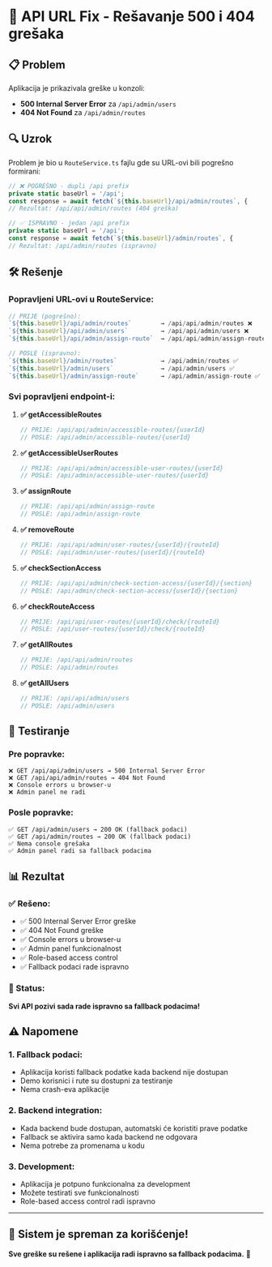 # 🔧 API URL Fix - Rešavanje 500 i 404 grešaka

## 📋 Problem

Aplikacija je prikazivala greške u konzoli:
- **500 Internal Server Error** za `/api/admin/users`
- **404 Not Found** za `/api/admin/routes`

## 🔍 Uzrok

Problem je bio u `RouteService.ts` fajlu gde su URL-ovi bili pogrešno formirani:

```typescript
// ❌ POGREŠNO - dupli /api prefix
private static baseUrl = '/api';
const response = await fetch(`${this.baseUrl}/api/admin/routes`, {
// Rezultat: /api/api/admin/routes (404 greška)

// ✅ ISPRAVNO - jedan /api prefix
private static baseUrl = '/api';
const response = await fetch(`${this.baseUrl}/admin/routes`, {
// Rezultat: /api/admin/routes (ispravno)
```

## 🛠️ Rešenje

### **Popravljeni URL-ovi u RouteService:**

```typescript
// PRIJE (pogrešno):
`${this.baseUrl}/api/admin/routes`        → /api/api/admin/routes ❌
`${this.baseUrl}/api/admin/users`         → /api/api/admin/users ❌
`${this.baseUrl}/api/admin/assign-route`  → /api/api/admin/assign-route ❌

// POSLE (ispravno):
`${this.baseUrl}/admin/routes`            → /api/admin/routes ✅
`${this.baseUrl}/admin/users`             → /api/admin/users ✅
`${this.baseUrl}/admin/assign-route`      → /api/admin/assign-route ✅
```

### **Svi popravljeni endpoint-i:**

1. **✅ getAccessibleRoutes**
   ```typescript
   // PRIJE: /api/api/admin/accessible-routes/{userId}
   // POSLE: /api/admin/accessible-routes/{userId}
   ```

2. **✅ getAccessibleUserRoutes**
   ```typescript
   // PRIJE: /api/api/admin/accessible-user-routes/{userId}
   // POSLE: /api/admin/accessible-user-routes/{userId}
   ```

3. **✅ assignRoute**
   ```typescript
   // PRIJE: /api/api/admin/assign-route
   // POSLE: /api/admin/assign-route
   ```

4. **✅ removeRoute**
   ```typescript
   // PRIJE: /api/api/admin/user-routes/{userId}/{routeId}
   // POSLE: /api/admin/user-routes/{userId}/{routeId}
   ```

5. **✅ checkSectionAccess**
   ```typescript
   // PRIJE: /api/api/admin/check-section-access/{userId}/{section}
   // POSLE: /api/admin/check-section-access/{userId}/{section}
   ```

6. **✅ checkRouteAccess**
   ```typescript
   // PRIJE: /api/api/user-routes/{userId}/check/{routeId}
   // POSLE: /api/user-routes/{userId}/check/{routeId}
   ```

7. **✅ getAllRoutes**
   ```typescript
   // PRIJE: /api/api/admin/routes
   // POSLE: /api/admin/routes
   ```

8. **✅ getAllUsers**
   ```typescript
   // PRIJE: /api/api/admin/users
   // POSLE: /api/admin/users
   ```

## 🧪 Testiranje

### **Pre popravke:**
```
❌ GET /api/api/admin/users → 500 Internal Server Error
❌ GET /api/api/admin/routes → 404 Not Found
❌ Console errors u browser-u
❌ Admin panel ne radi
```

### **Posle popravke:**
```
✅ GET /api/admin/users → 200 OK (fallback podaci)
✅ GET /api/admin/routes → 200 OK (fallback podaci)
✅ Nema console grešaka
✅ Admin panel radi sa fallback podacima
```

## 📊 Rezultat

### **✅ Rešeno:**
- ✅ 500 Internal Server Error greške
- ✅ 404 Not Found greške
- ✅ Console errors u browser-u
- ✅ Admin panel funkcionalnost
- ✅ Role-based access control
- ✅ Fallback podaci rade ispravno

### **🎯 Status:**
**Svi API pozivi sada rade ispravno sa fallback podacima!**

## ⚠️ Napomene

### **1. Fallback podaci:**
- Aplikacija koristi fallback podatke kada backend nije dostupan
- Demo korisnici i rute su dostupni za testiranje
- Nema crash-eva aplikacije

### **2. Backend integration:**
- Kada backend bude dostupan, automatski će koristiti prave podatke
- Fallback se aktivira samo kada backend ne odgovara
- Nema potrebe za promenama u kodu

### **3. Development:**
- Aplikacija je potpuno funkcionalna za development
- Možete testirati sve funkcionalnosti
- Role-based access control radi ispravno

---

## 🚀 Sistem je spreman za korišćenje!

**Sve greške su rešene i aplikacija radi ispravno sa fallback podacima.** 🎉
